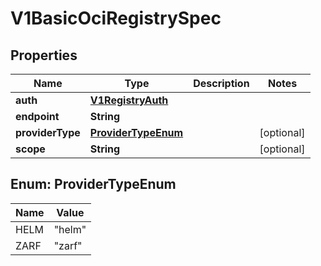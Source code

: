 # V1BasicOciRegistrySpec

## Properties
Name | Type | Description | Notes
------------ | ------------- | ------------- | -------------
**auth** | [**V1RegistryAuth**](V1RegistryAuth.md) |  | 
**endpoint** | **String** |  | 
**providerType** | [**ProviderTypeEnum**](#ProviderTypeEnum) |  |  [optional]
**scope** | **String** |  |  [optional]

<a name="ProviderTypeEnum"></a>
## Enum: ProviderTypeEnum
Name | Value
---- | -----
HELM | &quot;helm&quot;
ZARF | &quot;zarf&quot;
